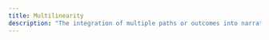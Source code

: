 ```yaml
---
title: Multilinearity
description: "The integration of multiple paths or outcomes into narratives, allowing readers or players to experience different storylines based on their choices"
---
```

